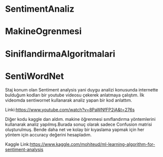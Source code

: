 # SentimentAnaliz
# MakineOgrenmesi
# SiniflandirmaAlgoritmalari
# SentiWordNet

Staj konum olan Sentiment analysis yani duygu analizi konusunda internette bulduğum kodları bir youtube videosu çekerek anlatmaya çalıştım. İlk videomda sentiwornet kullanarak analiz yapan bir kod anlattım.

Linki:https://www.youtube.com/watch?v=8PaWNfFP2jA&t=276s

Diğer kodu kaggle dan aldım. makine öğrenmesi sınıflandırma yöntemlerini kullanarak analiz yapılmış.Burada sonuç olarak sadece Confusion matrisi oluşturulmuş. Bende daha net ve kolay bir kıyaslama yapmak için her yöntem için accuracy değerini hesapladım.

Kaggle Link:https://www.kaggle.com/mohiteud/ml-learning-algorithm-for-sentiment-analysis
